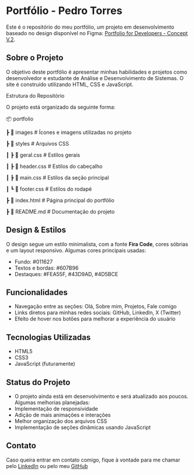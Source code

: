 # Portfólio - Pedro Torres

Este é o repositório do meu portfólio, um projeto em desenvolvimento baseado no design disponível no Figma: [Portfolio for Developers - Concept V.2](https://www.figma.com/design/dWgCdbeI7F1KGbtmNupZxo/Portfolio-for-Developers-Concept-V.2-(Community)?node-id=0-1&p=f&t=N2lRU64srPpYi3D9-0).

## Sobre o Projeto

O objetivo deste portfólio é apresentar minhas habilidades e projetos como desenvolvedor e estudante de Análise e Desenvolvimento de Sistemas. O site é construído utilizando HTML, CSS e JavaScript.

Estrutura do Repositório

O projeto está organizado da seguinte forma:

📦 portfolio

 ┣ 📂 images          # Ícones e imagens utilizadas no projeto

 ┣ 📂 styles          # Arquivos CSS

 ┃ ┣ 📜 geral.css     # Estilos gerais

 ┃ ┣ 📜 header.css    # Estilos do cabeçalho

 ┃ ┣ 📜 main.css      # Estilos da seção principal

 ┃ ┗ 📜 footer.css    # Estilos do rodapé

 ┣ 📜 index.html      # Página principal do portfólio

 ┣ 📜 README.md       # Documentação do projeto
 

## Design & Estilos

O design segue um estilo minimalista, com a fonte **Fira Code**, cores sóbrias e um layout responsivo. Algumas cores principais usadas:

- Fundo: #011627
- Textos e bordas: #607B96
- Destaques: #FEA55F, #43D9AD, #4D5BCE

## Funcionalidades

- Navegação entre as seções: Olá, Sobre mim, Projetos, Fale comigo
- Links diretos para minhas redes sociais: GitHub, LinkedIn, X (Twitter)
- Efeito de hover nos botões para melhorar a experiência do usuário

## Tecnologias Utilizadas

- HTML5
- CSS3
- JavaScript (futuramente)

## Status do Projeto

- O projeto ainda está em desenvolvimento e será atualizado aos poucos. Algumas melhorias planejadas:
- Implementação de responsividade
- Adição de mais animações e interações
- Melhor organização dos arquivos CSS
- Implementação de seções dinâmicas usando JavaScript

## Contato

Caso queira entrar em contato comigo, fique à vontade para me chamar pelo [LinkedIn](https://www.linkedin.com/in/pedro-spinola-808881235/) ou pelo meu [GitHub](https://github.com/spinotorres)